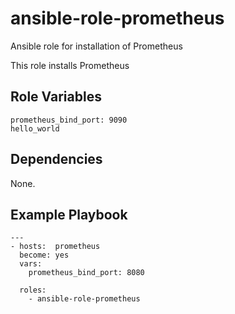 # ansible-role-prometheus
Ansible role for installation of Prometheus

This role installs Prometheus

## Role Variables

    prometheus_bind_port: 9090
    hello_world	

## Dependencies

None.

## Example Playbook

    ---
    - hosts:  prometheus
      become: yes
      vars:
        prometheus_bind_port: 8080
    
      roles:
        - ansible-role-prometheus


